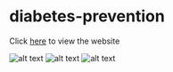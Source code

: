 # diabetes-prevention


Click [here](https://hamzarashid720.pythonanywhere.com/) to view the website


![alt text](https://camo.githubusercontent.com/cc226a77c965f00b7d17b7449e120148e182d8b9f013cc3c96c50490bd4438de/68747470733a2f2f696d672e736869656c64732e696f2f62616467652f2d507974686f6e2d3030303030303f7374796c653d666f722d7468652d6261646765266c6f676f3d707974686f6e) ![alt text](https://camo.githubusercontent.com/5b0954917b2bba4427bcd394916a0d4835c54a69f3f8e9e6f8b1b475032eb894/68747470733a2f2f696d672e736869656c64732e696f2f62616467652f666c61736b2532302d2532333030302e7376673f267374796c653d666f722d7468652d6261646765266c6f676f3d666c61736b266c6f676f436f6c6f723d7768697465) ![alt text](https://camo.githubusercontent.com/24c970c35793a721c1bb1ffe321d86d079fc5008412c4fd374e2a02f2befe9f9/68747470733a2f2f696d672e736869656c64732e696f2f62616467652f2d426f6f7473747261702d2532333536334437433f7374796c653d666c61742d737175617265266c6f676f3d626f6f747374726170266c6f676f436f6c6f723d7768697465)

